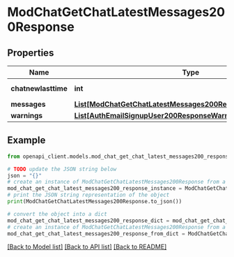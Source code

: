 # ModChatGetChatLatestMessages200Response


## Properties

Name | Type | Description | Notes
------------ | ------------- | ------------- | -------------
**chatnewlasttime** | **int** | new last time | [default to null]
**messages** | [**List[ModChatGetChatLatestMessages200ResponseMessagesInner]**](ModChatGetChatLatestMessages200ResponseMessagesInner.md) |  | 
**warnings** | [**List[AuthEmailSignupUser200ResponseWarningsInner]**](AuthEmailSignupUser200ResponseWarningsInner.md) |  | [optional] 

## Example

```python
from openapi_client.models.mod_chat_get_chat_latest_messages200_response import ModChatGetChatLatestMessages200Response

# TODO update the JSON string below
json = "{}"
# create an instance of ModChatGetChatLatestMessages200Response from a JSON string
mod_chat_get_chat_latest_messages200_response_instance = ModChatGetChatLatestMessages200Response.from_json(json)
# print the JSON string representation of the object
print(ModChatGetChatLatestMessages200Response.to_json())

# convert the object into a dict
mod_chat_get_chat_latest_messages200_response_dict = mod_chat_get_chat_latest_messages200_response_instance.to_dict()
# create an instance of ModChatGetChatLatestMessages200Response from a dict
mod_chat_get_chat_latest_messages200_response_from_dict = ModChatGetChatLatestMessages200Response.from_dict(mod_chat_get_chat_latest_messages200_response_dict)
```
[[Back to Model list]](../README.md#documentation-for-models) [[Back to API list]](../README.md#documentation-for-api-endpoints) [[Back to README]](../README.md)


